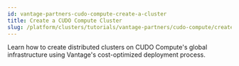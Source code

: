 ```yaml
---
id: vantage-partners-cudo-compute-create-a-cluster
title: Create a CUDO Compute Cluster
slug: /platform/clusters/tutorials/vantage-partners/cudo-compute/create-a-cluster
---
```


Learn how to create distributed clusters on CUDO Compute's global infrastructure using Vantage's cost-optimized deployment process.

